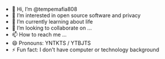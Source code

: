 - 👋 Hi, I’m @tempemafia808
- 👀 I’m interested in open source software and privacy
- 🌱 I’m currently learning about life
- 💞️ I’m looking to collaborate on ...
- 📫 How to reach me ...
- 😄 Pronouns: YNTKTS / YTBJTS
- ⚡ Fun fact: I don't have computer or technology background

<!---
tempemafia808/tempemafia808 is a ✨ special ✨ repository because its `README.md` (this file) appears on your GitHub profile.
You can click the Preview link to take a look at your changes.
--->
